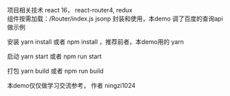 项目相关技术 react 16， react-router4, redux<br>
组件按需加载：/Router/index.js
jsonp 封装和使用，本demo 调了百度的查询api做示例


安装 
yarn install  或者 npm install ，推荐前者，本demo用的 yarn

启动
yarn start  或者 npm run start  

打包
yarn build  或者 npm run build


本demo仅仅做学习交流参考，
作者 ningzi1024
